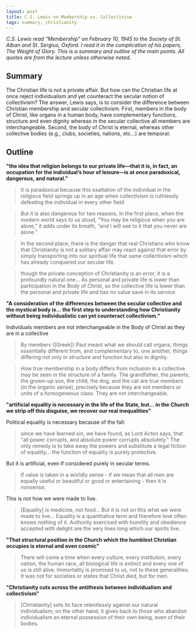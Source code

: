 ```yaml
---
layout: post
title: C.S. Lewis on Membership vs. Collectivism
tags: summary, christianity
---
```


*C.S. Lewis read "Membership" on February 10, 1945 to the Society of St. Alban and St. Sergius, Oxford. I read it in the complication of his papers, The Weight of Glory. This is a summary and outline of the main points. All quotes are from the lecture unless otherwise noted.*

## Summary

The Christian life is not a private affair. But how can the Christian life at once reject individualism and yet counteract the secular notion of collectivism? The answer, Lewis says, is to consider the difference between Christian membership and secular collectivism. First, members in the body of Christ, like organs in a human body, have complementary functions, structure and even dignity whereas in the secular collective all members are interchangeable. Second, the body of Christ is eternal, whereas other collective bodies (e.g., clubs, societies, nations, etc...) are temporal.

## Outline

**"the idea that religion belongs to our private life—that it is, in fact, an occupation for the individual’s hour of leisure—is at once paradoxical, dangerous, and natural."**

> It is paradoxical because this exaltation of the individual in the religious field springs up in an age when collectivism is ruthlessly defeating the individual in every other field.

> But it is also dangerous for two reasons. In the first place, when the modern world says to us aloud, “You may be religious when you are alone,” it adds under its breath, “and I will see to it that you never are alone.”

> In the second place, there is the danger that real Christians who know that Christianity is not a solitary affair may react against that error by simply transporting into our spiritual life that same collectivism which has already conquered our secular life.

> though the private conception of Christianity is an error, it is a profoundly natural one... As personal and private life is lower than participation in the Body of Christ, so the collective life is lower than the personal and private life and has no value save in its service.

**"A consideration of the differences between the secular collective and the mystical body is... the first step to understanding how Christianity without being individualistic can yet counteract collectivism."**

Individuals members are not interchangeable in the Body of Christ as they are in a collective

> By members ([Greek]) Paul meant what we should call organs, things essentially different from, and complementary to, one another, things differing not only in structure and function but also in dignity.

> How true membership in a body differs from inclusion in a collective may be seen in the structure of a family. The grandfather, the parents, the grown-up son, the child, the dog, and the cat are true members (in the organic sense), precisely because they are not members or units of a homogeneous class. They are not interchangeable.

**"artificial equality is necessary in the life of the State, but... in the Church we strip off this disguise, we recover our real inequalities"**

Political equality is necessary because of the fall:

> since we have learned sin, we have found, as Lord Acton says, that "all power corrupts, and absolute power corrupts absolutely." The only remedy is to take away the powers and substitute a legal fiction of equality... the function of equality is purely protective.

But it is artificial, even if considered purely in secular terms.

> If value is taken in a worldly sense - if we mean that all men are equally useful or beautiful or good or entertaining - then it is nonsense.

This is not how we were made to live.

> [Equality] is medicine, not food... But it is not on this what we were made to live... Equality is a quantitative term and therefore love often knows nothing of it. Authority exercised with humility and obedience accepted with delight are the very lines long which our spirits live.

**"That structural position in the Church which the humblest Christian occupies is eternal and even cosmic"**

> There will come a time when every culture, every institution, every nation, the human race, all biological life is extinct and every one of us is still alive. Immortality is promised to us, not to these generalities. It was not for societies or states that Christ died, but for men.

**"Christianity cuts across the antithesis between individualism and collectivism"**

> [Christianity] sets its face relentlessly against our natural individualism; on the other hand, it gives back to those who abandon individualism an eternal possession of their own being, even of their bodies.
